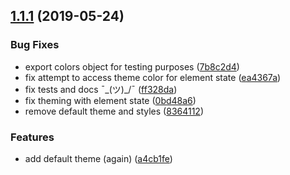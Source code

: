 ## [1.1.1](https://github.com/rebasejs/rebase/compare/8364112...1.1.1) (2019-05-24)


### Bug Fixes

* export colors object for testing purposes ([7b8c2d4](https://github.com/rebasejs/rebase/commit/7b8c2d4))
* fix attempt to access theme color for element state ([ea4367a](https://github.com/rebasejs/rebase/commit/ea4367a))
* fix tests and docs ¯\_(ツ)_/¯ ([ff328da](https://github.com/rebasejs/rebase/commit/ff328da))
* fix theming with element state ([0bd48a6](https://github.com/rebasejs/rebase/commit/0bd48a6))
* remove default theme and styles ([8364112](https://github.com/rebasejs/rebase/commit/8364112))


### Features

* add default theme (again) ([a4cb1fe](https://github.com/rebasejs/rebase/commit/a4cb1fe))



